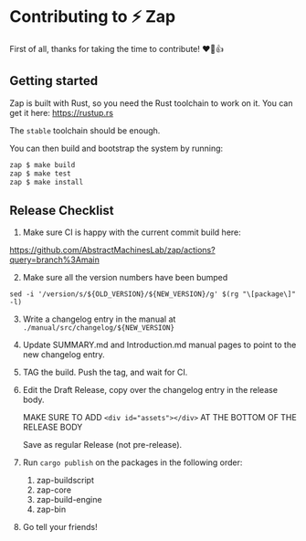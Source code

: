 # Contributing to :zap: Zap

First of all, thanks for taking the time to contribute! :heart::tada::+1:

## Getting started

Zap is built with Rust, so you need the Rust toolchain to work on it. You can
get it here: https://rustup.rs

The `stable` toolchain should be enough.

You can then build and bootstrap the system by running:

```sh
zap $ make build
zap $ make test
zap $ make install
```

## Release Checklist

1. Make sure CI is happy with the current commit build here:

https://github.com/AbstractMachinesLab/zap/actions?query=branch%3Amain

2. Make sure all the version numbers have been bumped

```
sed -i '/version/s/${OLD_VERSION}/${NEW_VERSION}/g' $(rg "\[package\]" -l)
```

3. Write a changelog entry in the manual at `./manual/src/changelog/${NEW_VERSION}`

4. Update SUMMARY.md and Introduction.md manual pages to point to the new changelog entry.

5. TAG the build. Push the tag, and wait for CI.

6. Edit the Draft Release, copy over the changelog entry in the release body.

   MAKE SURE TO ADD `<div id="assets"></div>` AT THE BOTTOM OF THE RELEASE BODY

   Save as regular Release (not pre-release).

7. Run `cargo publish` on the packages in the following order:

   1. zap-buildscript
   1. zap-core
   1. zap-build-engine
   1. zap-bin

8. Go tell your friends!
